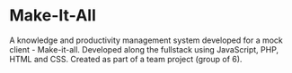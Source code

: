 # Make-It-All
A knowledge and productivity management system developed for a mock client - Make-it-all. 
Developed along the fullstack using JavaScript, PHP, HTML and CSS.
Created as part of a team project (group of 6).

